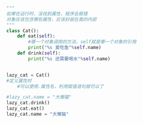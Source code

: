 
<BlogInfo id="715" title="5.在类的外部给对象添加属性的问题" author="白日梦想猿" pv=0 read_times=0 pre_cost_time=0分16秒 category="面向对象" tag_list="['面向对象']" create_time="2020.02.21 13:58:39" update_time="2020.02.21 14:09:39" />

```python
"""
如果在运行时，没找到属性，程序会报错
对象应该包含哪些属性，应该封装在类的内部
"""
class Cat():
    def eat(self):
        #哪一个对象调用的方法，self就是哪一个对象的引用
        print("%s 爱吃鱼"%self.name)
    def drink(self):
        print("%s 还需要喝水"%self.name)


lazy_cat = Cat()
#定义属性时
    #可以使用.属性名，利用赋值语句就可以了

#lazy_cat.name = "大懒猫"
lazy_cat.drink()
lazy_cat.eat()
lazy_cat.name = "大懒猫"
```
